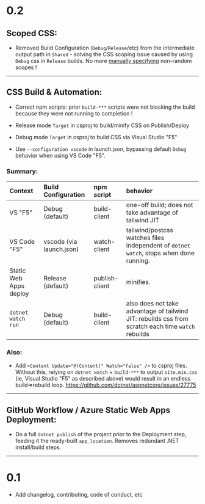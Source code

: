 

# 0.2

## Scoped CSS:

* Removed Build Configuration (`Debug`/`Release`/etc) from the intermediate output path in `Shared` - solving the CSS scoping issue caused by using `Debug` css in `Release` builds.
  No more [manually specifying](https://docs.microsoft.com/en-us/aspnet/core/blazor/components/css-isolation?view=aspnetcore-5.0#customize-scope-identifier-format) non-random scopes !
---

## CSS Build & Automation:

* Correct npm scripts: prior `build-***` scripts were not blocking the build because they were not running to completion !

* Release mode `Target` in csproj to build/minify CSS on Publish/Deploy
* Debug mode `Target` in csproj to build CSS via Visual Studio "F5"
* Use `--configuration vscode` in launch.json, bypassing default `Debug` behavior when using VS Code "F5".

### Summary:

| Context                | Build Configuration      | npm script     | behavior                                                                                |
| :--------------------- | :----------------------- | :------------- | :-------------------------------------------------------------------------------------- |
| VS "F5"                | Debug (default)          | build-client   | one-off build; does not take advantage of tailwind JIT                                  |
| VS Code "F5"           | vscode (via launch.json) | watch-client   | tailwind/postcss watches files independent of `dotnet watch`, stops when done running.  |
| Static Web Apps deploy | Release (default)        | publish-client | minifies.                                                                                |
| `dotnet watch run`     | Debug (default)          | build-client   | also does not take advantage of tailwind JIT: rebuilds css from scratch each time `watch` rebuilds |                                 |   
 
### Also: 
  
* Add `<Content Update="@(Content)" Watch="false" />` to csproj files.
  Without this, relying on `dotnet watch` + `build-***` to output `site.min.css` (ie, Visual Studio "F5" as described above) would result in an endless build=>rebuild loop.
  https://github.com/dotnet/aspnetcore/issues/27775 

---

## GitHub Workflow / Azure Static Web Apps Deployment:

* Do a full `dotnet publish` of the project prior to the Deployment step, feeding it the ready-built `app_location`.  Removes redundant .NET install/build steps.


---

# 0.1
* Add changelog, contributing, code of conduct, etc